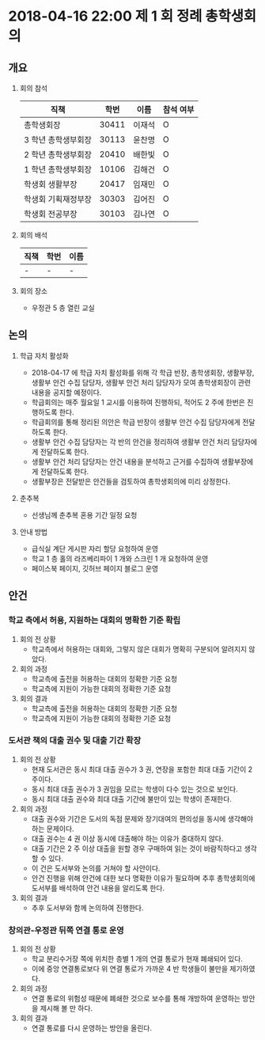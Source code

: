 # 2018-04-16 22:00 제 1 회 정례 총학생회의

## 개요

1.  회의 참석

    | 직책                | 학번  | 이름   | 참석 여부 |
    | ------------------- | ----- | ------ | --------- |
    | 총학생회장          | 30411 | 이재석 | O         |
    | 3 학년 총학생부회장 | 30113 | 윤찬명 | O         |
    | 2 학년 총학생부회장 | 20410 | 배한빛 | O         |
    | 1 학년 총학생부회장 | 10106 | 김해건 | O         |
    | 학생회 생활부장     | 20417 | 임재민 | O         |
    | 학생회 기획재정부장 | 30303 | 김어진 | O         |
    | 학생회 전공부장     | 30103 | 김나연 | O         |

1.  회의 배석

    | 직책 | 학번 | 이름 |
    | ---- | ---- | ---- |
    | -    | -    | -    |

1.  회의 장소

    -   우정관 5 층 열린 교실

## 논의

1.  학급 자치 활성화

    -   2018-04-17 에 학급 자치 활성화를 위해 각 학급 반장, 총학생회장, 생활부장, 생활부 안건 수집 담당자, 생활부 안건 처리 담당자가 모여 총학생회장이 관련 내용을 공지할 예정이다.
    -   학급회의는 매주 월요일 1 교시를 이용하여 진행하되, 적어도 2 주에 한번은 진행하도록 한다.
    -   학급회의를 통해 정리된 의안은 학급 반장이 생활부 안건 수집 담당자에게 전달하도록 한다.
    -   생활부 안건 수집 담당자는 각 반의 안건을 정리하여 생활부 안건 처리 담당자에게 전달하도록 한다.
    -   생활부 안건 처리 담당자는 안건 내용을 분석하고 근거를 수집하여 생활부장에게 전달하도록 한다.
    -   생활부장은 전달받은 안건들을 검토하여 총학생회의에 미리 상정한다.

1.  춘추복

    -   선생님께 춘추복 혼용 기간 일정 요청

1.  안내 방법
    -   급식실 계단 게시판 자리 할당 요청하여 운영
    -   학교 1 층 홀의 라즈베리파이 1 개와 스크린 1 개 요청하여 운영
    -   페이스북 페이지, 깃허브 페이지 블로그 운영

## 안건

### 학교 측에서 허용, 지원하는 대회의 명확한 기준 확립

1.  회의 전 상황
    -   학교측에서 허용하는 대회와, 그렇지 않은 대회가 명확히 구분되어 알려지지 않았다.
1.  회의 과정
    -   학교측에 출전을 허용하는 대회의 정확한 기준 요청
    -   학교측에 지원이 가능한 대회의 정확한 기준 요청
1.  회의 결과
    -   학교측에 출전을 허용하는 대회의 정확한 기준 요청
    -   학교측에 지원이 가능한 대회의 정확한 기준 요청

### 도서관 책의 대출 권수 및 대출 기간 확장

1.  회의 전 상황
    -   현재 도서관은 동시 최대 대출 권수가 3 권, 연장을 포함한 최대 대출 기간이 2 주이다.
    -   동시 최대 대출 권수가 3 권임을 모르는 학생이 다수 있는 것으로 보인다.
    -   동시 최대 대출 권수와 최대 대출 기간에 불만이 있는 학생이 존재한다.
1.  회의 과정
    -   대출 권수와 기간은 도서의 독점 문제와 장기대여의 편의성을 동시에 생각해야 하는 문제이다.
    -   대출 권수는 4 권 이상 동시에 대출해야 하는 이유가 중대하지 않다.
    -   대출 기간은 2 주 이상 대출을 원할 경우 구매하여 읽는 것이 바람직하다고 생각할 수 있다.
    -   이 건은 도서부와 논의를 거쳐야 할 사안이다.
    -   안건 진행을 위해 안건에 대한 보다 명확한 이유가 필요하며 추후 총학생회의에 도서부를 배석하여 안건 내용을 알리도록 한다.
1.  회의 결과
    -   추후 도서부와 함께 논의하여 진행한다.

### 창의관-우정관 뒤쪽 연결 통로 운영

1.  회의 전 상황
    -   학교 분리수거장 쪽에 위치한 층별 1 개의 연결 통로가 현재 폐쇄되어 있다.
    -   이에 중앙 연결통로보다 위 연결 통로가 가까운 4 반 학생들이 불만을 제기하였다.
1.  회의 과정
    -   연결 통로의 위험성 때문에 폐쇄한 것으로 보수를 통해 개방하여 운영하는 방안을 제시해 볼 만 하다.
1.  회의 결과
    -   연결 통로를 다시 운영하는 방안을 올린다.
